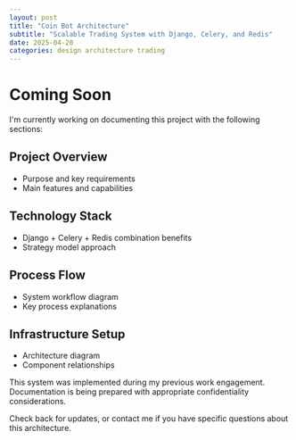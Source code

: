 ```yaml
---
layout: post
title: "Coin Bot Architecture"
subtitle: "Scalable Trading System with Django, Celery, and Redis"
date: 2025-04-20
categories: design architecture trading
---
```


# Coming Soon

I'm currently working on documenting this project with the following sections:

## Project Overview
- Purpose and key requirements
- Main features and capabilities

## Technology Stack
- Django + Celery + Redis combination benefits
- Strategy model approach

## Process Flow
- System workflow diagram
- Key process explanations

## Infrastructure Setup
- Architecture diagram
- Component relationships

This system was implemented during my previous work engagement. Documentation is being prepared with appropriate confidentiality considerations.

Check back for updates, or contact me if you have specific questions about this architecture.
